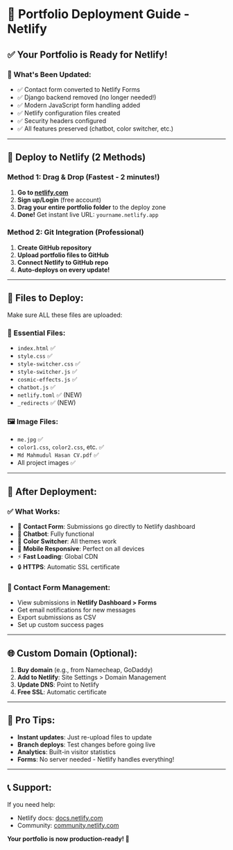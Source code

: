 # 🚀 Portfolio Deployment Guide - Netlify

## ✅ Your Portfolio is Ready for Netlify!

### 🎯 What's Been Updated:
- ✅ Contact form converted to Netlify Forms
- ✅ Django backend removed (no longer needed!)
- ✅ Modern JavaScript form handling added
- ✅ Netlify configuration files created
- ✅ Security headers configured
- ✅ All features preserved (chatbot, color switcher, etc.)

---

## 🚀 Deploy to Netlify (2 Methods)

### **Method 1: Drag & Drop (Fastest - 2 minutes!)**

1. **Go to [netlify.com](https://netlify.com)**
2. **Sign up/Login** (free account)
3. **Drag your entire portfolio folder** to the deploy zone
4. **Done!** Get instant live URL: `yourname.netlify.app`

### **Method 2: Git Integration (Professional)**

1. **Create GitHub repository**
2. **Upload portfolio files to GitHub**
3. **Connect Netlify to GitHub repo**
4. **Auto-deploys on every update!**

---

## 📝 Files to Deploy:
Make sure ALL these files are uploaded:

### 📁 Essential Files:
- `index.html` ✅
- `style.css` ✅
- `style-switcher.css` ✅
- `style-switcher.js` ✅
- `cosmic-effects.js` ✅
- `chatbot.js` ✅
- `netlify.toml` ✅ (NEW)
- `_redirects` ✅ (NEW)

### 🖼️ Image Files:
- `me.jpg` ✅
- `color1.css`, `color2.css`, etc. ✅
- `Md Mahmudul Hasan CV.pdf` ✅
- All project images ✅

---

## 🎉 After Deployment:

### ✅ What Works:
- 📧 **Contact Form**: Submissions go directly to Netlify dashboard
- 🤖 **Chatbot**: Fully functional
- 🎨 **Color Switcher**: All themes work
- 📱 **Mobile Responsive**: Perfect on all devices
- ⚡ **Fast Loading**: Global CDN
- 🔒 **HTTPS**: Automatic SSL certificate

### 📧 Contact Form Management:
- View submissions in **Netlify Dashboard > Forms**
- Get email notifications for new messages
- Export submissions as CSV
- Set up custom success pages

---

## 🌐 Custom Domain (Optional):
1. **Buy domain** (e.g., from Namecheap, GoDaddy)
2. **Add to Netlify**: Site Settings > Domain Management
3. **Update DNS**: Point to Netlify
4. **Free SSL**: Automatic certificate

---

## 🔧 Pro Tips:
- **Instant updates**: Just re-upload files to update
- **Branch deploys**: Test changes before going live
- **Analytics**: Built-in visitor statistics
- **Forms**: No server needed - Netlify handles everything!

---

## 📞 Support:
If you need help:
- Netlify docs: [docs.netlify.com](https://docs.netlify.com)
- Community: [community.netlify.com](https://community.netlify.com)

**Your portfolio is now production-ready! 🎯**